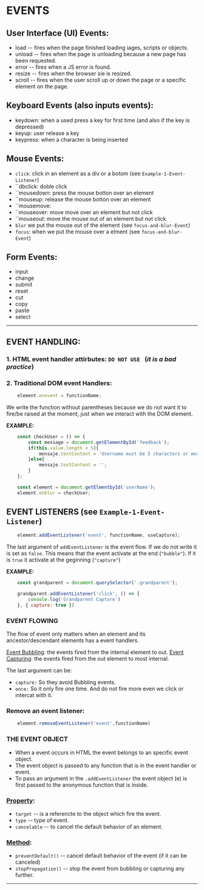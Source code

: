 # EVENTS

## User Interface (UI) Events:
- load -- fires when the page finished loading iages, scripts or objects.
- unload -- fires when the page is unloading because a new page has been requested.
- error -- fires when a JS error is found.
- resize -- fires when the browser sie is resized.
- scroll -- fires when the user scroll up or down the page or a specific element on the page.

## Keyboard Events (also inputs events):
- keydown: when a used press a key for first time (and also if the key is depressed)
- keyup: user release a key
- keypress: when a character is being inserted

## Mouse Events:
- ``click``: click in an element as a div or a botom (see ``Example-1-Event-Listener``)
- ``dbclick: doble click
- ``mousedown: press the mouse botton over an element
- ``mouseup: release the mouse botton over an element
- ``mousemove: 
- ``mouseover: move move over an element but not click
- ``mouseout: move the mouse out of an element but not click
- ``blur`` we put the mouse out of the element (see ``focus-and-blur-Event``)
- ``focus``: when we put the mouse over a elment (see ``focus-and-blur-Event``)

## Form Events:
- input
- change
- submit
- reset
- cut
- copy
- paste
- select
---

## EVENT HANDLING:

 ### 1. HTML event handler attirbutes: **``DO NOT USE ``** (*it is a bad practice*)

### 2. Traditional DOM event Handlers: 
```javascript
    element.onevent = functionName;
``` 
We write the function without parentheses because we do not want it to fire/be raised 
at the moment, just when we interact with the DOM element.

**EXAMPLE:**
```javascript
    const checkUser = () => {
        const message = document.getElementById('feedback');
        if(this.value.length < 5){
            mensaje.textContent = 'Username must be 5 characters or more';
        }else{
            mensaje.textContent = '';
        }
    };

    const element = document.getElmentbyId('userName');
    element.onblur = checkUser;
```

## EVENT LISTENERS (see ``Example-1-Event-Listener``)
```js
    element.addEventListener('event', functionName, useCapture);
```
The last argument of ``addEventListener`` is the event flow.
If we do not write it is set as ``false``. This means that the event activate at the end (``"bubble"``).
If it is ``true`` it activate at the geginning (``"capture"``)

**EXAMPLE:**
```js
    const grandparent = document.querySelector('.grandparent');

    grandparent.addEventListener('click', () => {
        console.log('Grandparent Capture')
    }, { capture: true })
```

### **EVENT FLOWING**
The flow of event only matters when an element and its ancestor/descendant elements has a event handlers.

<ins>Event Bubbling</ins>: the events fired from the internal element to out.
<ins>Event Capturing</ins>: the events fired from the out element to most internal.

The last argument can be:
- ``capture:`` So they avoid Bubbling events.
- ``once:`` So it only fire one time. And do not fire more even we click or intercat with it.

### **Remove an event listener:**
```js
    element.removeEventListener('event',functionName)
```

### **THE EVENT OBJECT**
- When a event occurs in HTML the event belongs to an specific event object.
- The event object is passed to any function that is in the event handler or event.
- To pass an argument in the ``.addEventListener`` the event object (e) is first passed to the anonymous function that is inside.

### <ins>Property</ins>:
- ``target`` -- is a referencte to the object which fire the event.
- ``type`` -- type of event.
- ``cancelable`` -- to cancel the default behavior of an element.

### <ins>Method</ins>:
- ``preventDefault()`` -- cancel default behavior of the event (if it can be canceled)
- ``stopPropagation()`` -- stop the event from bubbling or capturing any further.

---
